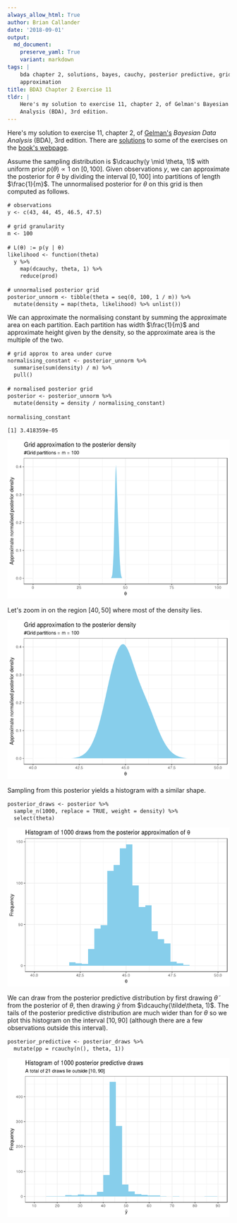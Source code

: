 ```yaml
---
always_allow_html: True
author: Brian Callander
date: '2018-09-01'
output:
  md_document:
    preserve_yaml: True
    variant: markdown
tags: |
    bda chapter 2, solutions, bayes, cauchy, posterior predictive, grid
    approximation
title: BDA3 Chapter 2 Exercise 11
tldr: |
    Here's my solution to exercise 11, chapter 2, of Gelman's Bayesian Data
    Analysis (BDA), 3rd edition.
---
```


Here's my solution to exercise 11, chapter 2, of
[Gelman's](https://andrewgelman.com/) *Bayesian Data Analysis* (BDA),
3rd edition. There are
[solutions](http://www.stat.columbia.edu/~gelman/book/solutions.pdf) to
some of the exercises on the [book's
webpage](http://www.stat.columbia.edu/~gelman/book/).

<!--more-->
<div style="display:none">

$\DeclareMathOperator{\dbinomial}{binomial}  \DeclareMathOperator{\dbern}{Bernoulli}  \DeclareMathOperator{\dnorm}{normal}  \DeclareMathOperator{\dcauchy}{Cauchy}  \DeclareMathOperator{\dgamma}{gamma}  \DeclareMathOperator{\invlogit}{invlogit}  \DeclareMathOperator{\logit}{logit}  \DeclareMathOperator{\dbeta}{beta}$

</div>

Assume the sampling distribution is $\dcauchy(y \mid \theta, 1)$ with
uniform prior $p(\theta) \propto 1$ on $[0, 100]$. Given observations
$y$, we can approximate the posterior for $\theta$ by dividing the
interval $[0, 100]$ into partitions of length $\frac{1}{m}$. The
unnormalised posterior for $\theta$ on this grid is then computed as
follows.

``` {.r}
# observations
y <- c(43, 44, 45, 46.5, 47.5) 

# grid granularity
m <- 100

# L(θ) := p(y | θ)
likelihood <- function(theta) 
  y %>% 
    map(dcauchy, theta, 1) %>% 
    reduce(prod)

# unnormalised posterior grid
posterior_unnorm <- tibble(theta = seq(0, 100, 1 / m)) %>% 
  mutate(density = map(theta, likelihood) %>% unlist())
```

We can approximate the normalising constant by summing the approximate
area on each partition. Each partition has width $\frac{1}{m}$ and
approximate height given by the density, so the approximate area is the
multiple of the two.

``` {.r}
# grid approx to area under curve
normalising_constant <- posterior_unnorm %>% 
  summarise(sum(density) / m) %>% 
  pull()

# normalised posterior grid
posterior <- posterior_unnorm %>% 
  mutate(density = density / normalising_constant)

normalising_constant
```

    [1] 3.418359e-05

![](chapter_02_exercise_11_files/figure-markdown/posterior_plot-1.png)

Let's zoom in on the region $[40, 50]$ where most of the density lies.

![](chapter_02_exercise_11_files/figure-markdown/posterior_plot_zoomed-1.png)

Sampling from this posterior yields a histogram with a similar shape.

``` {.r}
posterior_draws <- posterior %>% 
  sample_n(1000, replace = TRUE, weight = density) %>% 
  select(theta)
```

![](chapter_02_exercise_11_files/figure-markdown/posterior_sample_plot-1.png)

We can draw from the posterior predictive distribution by first drawing
$\tilde\theta$ from the posterior of $\theta$, then drawing $\tilde y$
from $\dcauchy(\tilde\theta, 1)$. The tails of the posterior predictive
distribution are much wider than for $\theta$ so we plot this histogram
on the interval $[10, 90]$ (although there are a few observations
outside this interval).

``` {.r}
posterior_predictive <- posterior_draws %>% 
  mutate(pp = rcauchy(n(), theta, 1)) 
```

![](chapter_02_exercise_11_files/figure-markdown/posterior_predictive_plot-1.png)
